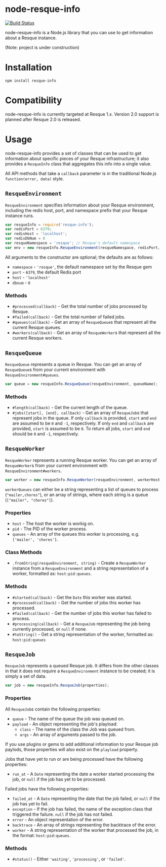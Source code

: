 node-resque-info
================

[![Build Status](https://travis-ci.org/BinaryMuse/node-resque-info.png?branch=master)](https://travis-ci.org/BinaryMuse/node-resque-info)

node-resque-info is a Node.js library that you can use to get information about a Resque instance.

(Note: project is under construction)

Installation
============

    npm install resque-info

Compatibility
=============

node-resque-info is currently targeted at Resque 1.x. Version 2.0 support is planned after Resque 2.0 is released.

Usage
=====

node-resque-info provides a set of classes that can be used to get information about specific pieces of your Resque infrastructure; it also provides a `ResqueInfo` class that aggregates this info into a single value.

All API methods that take a `callback` parameter is in the traditional Node.js `function(error, data)` style.

`ResqueEnvironment`
-------------------

`ResqueEnvironment` specifies information about your Resque environment, including the redis host, port, and namespace prefix that your Resque instance runs.

```javascript
var resqueInfo = require('resque-info');
var redisPort = 6379;
var redisHost = 'localhost';
var redisDbNum = 0
var resqueNamespace = 'resque'; // Resque's default namespace
var env = new resqueInfo.ResqueEnvironment(resqueNamespace, redisPort, redisHost, redisDbNum);
```

All arguments to the constructor are optional; the defaults are as follows:

 * `namespace` - `'resque'`, the default namespace set by the Resque gem
 * `port` - `6379`, the default Redis port
 * `host` - `'localhost'`
 * `dbnum` - `0`

### Methods

 * `#processed(callback)` - Get the total number of jobs processed by Resque.
 * `#failed(callback)` - Get the total number of failed jobs.
 * `#queues(callback)` - Get an array of `ResqueQueue`s that represent all the current Resque queues.
 * `#workers(callback)` - Get an array of `ResqueWorker`s that represent all the current Resque workers.

`ResqueQueue`
-------------

`ResqueQueue` represents a queue in Resque. You can get an array of `ResqueQueue`s from your current environment with `ResqueEnvironment#queues`.

```javascript
var queue = new resqueInfo.ResqueQueue(resqueEnvironment, queueName);
```

### Methods

 * `#length(callback)` - Get the current length of the queue.
 * `#jobs([start], [end], callback)` - Get an array of `ResqueJob`s that represent jobs in the queue. If only `callback` is provided, `start` and `end` are assumed to be `0` and `-1`, respectively. If only `end` and `callback` are provided, `start` is assumed to be `0`. To return all jobs, `start` and `end` should be `0` and `-1`, respectively.

`ResqueWorker`
--------------

`ResqueWorker` represents a running Resque worker. You can get an array of `ResqueWorker`s from your current environment with `ResqueEnvironment#workers`.

```javascript
var worker = new resqueInfo.ResqueWorker(resqueEnvironment, workerHost, workerPid, workerQueues);
```

`workerQueues` can either be a string representing a list of queues to process (`"mailer,chores"`), or an array of strings, where each string is a queue (`["mailer", "chores"]`).

### Properties

 * `host` - The host the worker is workig on.
 * `pid` - The PID of the worker process.
 * `queues` - An array of the queues this worker is processing, e.g. `['mailer', 'chores']`.

### Class Methods

 * `.fromString(resqueEnvironment, string)` - Create a `ResqueWorker` instance from a `ResqueEnvironment` and a string representation of a worker, formatted as: `host:pid:queues`.

### Methods

 * `#started(callback)` - Get the `Date` this worker was started.
 * `#processed(callback)` - Get the number of jobs this worker has processed.
 * `#failed(callback)` - Get the number of jobs this worker has failed to process.
 * `#processing(callback)` - Get a `ResqueJob` representing the job being currently processed, or `null` if none.
 * `#toString()` - Get a string representation of the worker, formatted as: `host:pid:queues`

`ResqueJob`
-----------

`ResqueJob` represents a queued Resque job. It differs from the other classes in that it does not require a `ResqueEnvironment` instance to be created; it is simply a set of data.

```javascript
var job = new resqueInfo.ResqueJob(properties);
```

### Properties

All `ResqueJob`s contain the following properties:

 * `queue` - The name of the queue the job was queued on.
 * `payload` - An object representing the job's playload:
   * `class` - The name of the class the Job was queued from.
   * `args` - An array of arguments passed to the job.

If you use plugins or gems to add additional information to your Resque job paylods, those properties will also exist on the `playload` property.

Jobs that have yet to run or are being processed have the following properties:

 * `run_at` - A `Date` representing the date a worker started processing the job, or `null` if the job has yet to be processed.

Failed jobs have the following properties:

 * `failed_at` - A `Date` representing the date that the job failed, or `null` if the job has yet to fail.
 * `exception` - If the job has failed, the name of the exception class that triggered the failure. `null` if the job has not failed.
 * `error` - An object representation of the error.
 * `backtrace` - An array of strings representing the backtrace of the error.
 * `worker` - A string representation of the worker that processed the job, in the format: `host:pid:queues`.

### Methods

 * `#status()` - Either `'waiting'`, `'processing'`, or `'failed'`.
